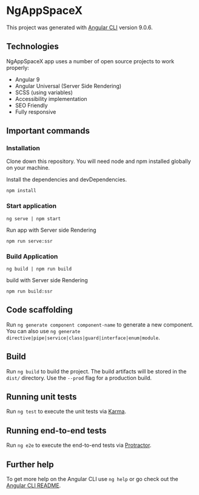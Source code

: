 # NgAppSpaceX

This project was generated with [Angular CLI](https://github.com/angular/angular-cli) version 9.0.6.

## Technologies 
NgAppSpaceX app uses a number of open source projects to work properly:

* Angular 9
* Angular Universal (Server Side Rendering)
* SCSS (using variables)
* Accessibility implementation 
* SEO Friendly 
* Fully responsive

## Important commands

### Installation
Clone down this repository. You will need node and npm installed globally on your machine.

Install the dependencies and devDependencies.

`npm install`

### Start application

`ng serve | npm start`

Run app with Server side Rendering

`npm run serve:ssr`


### Build Application

`ng build | npm run build`

build with Server side Rendering

`npm run build:ssr`

## Code scaffolding

Run `ng generate component component-name` to generate a new component. You can also use `ng generate directive|pipe|service|class|guard|interface|enum|module`.

## Build

Run `ng build` to build the project. The build artifacts will be stored in the `dist/` directory. Use the `--prod` flag for a production build.

## Running unit tests

Run `ng test` to execute the unit tests via [Karma](https://karma-runner.github.io).

## Running end-to-end tests

Run `ng e2e` to execute the end-to-end tests via [Protractor](http://www.protractortest.org/).

## Further help

To get more help on the Angular CLI use `ng help` or go check out the [Angular CLI README](https://github.com/angular/angular-cli/blob/master/README.md).
